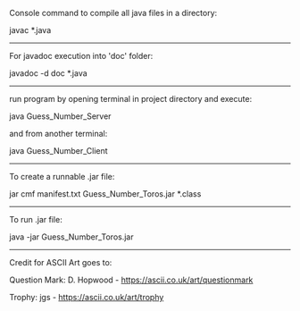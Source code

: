 Console command to compile all java files in a directory:

javac *.java
___

For javadoc execution into 'doc' folder:

javadoc -d doc *.java

___

run program by opening terminal in project directory and execute:

java Guess_Number_Server

and from another terminal:

java Guess_Number_Client
___

To create a runnable .jar file:

jar cmf manifest.txt Guess_Number_Toros.jar *.class

___

To run .jar file:

java -jar Guess_Number_Toros.jar

___

Credit for ASCII Art goes to:

Question Mark:
D. Hopwood - https://ascii.co.uk/art/questionmark

Trophy:
jgs - https://ascii.co.uk/art/trophy
